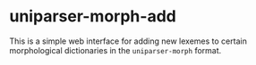 # uniparser-morph-add

This is a simple web interface for adding new lexemes to certain morphological dictionaries in the ``uniparser-morph`` format.
